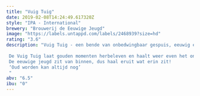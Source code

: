 ```yaml
---
title: "Vuig Tuig"
date: 2019-02-08T14:24:49.617320Z
style: "IPA - International"
brewery: "Brouwerij de Eeuwige Jeugd"
image: "https://labels.untappd.com/labels/2468939?size=hd"
rating: "3.6"
description: "Vuig Tuig - een bende van onbedwingbaar gespuis, eeuwig en onlosmakelijk met elkaar verbonden door vriendschap.   De Vuig Tuig laat gouden momenten herbeleven en haalt weer even het ondeugende in jullie naar boven. Echter; het mooiste aan herinneringen, is het maken van nieuwe. Dus proost met elkaar en vier het leven! De eeuwige jeugd zit van binnen, dus haal eruit wat erin zit!  ‘Oud worden kan altijd nog’ "
abv: "6.5"
ibu: "0"
---
```

